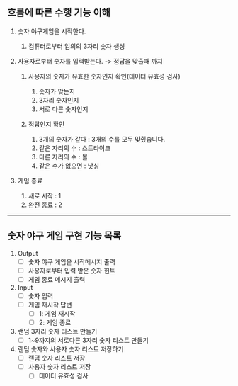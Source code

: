 ## 흐름에 따른 수행 기능 이해

1. 숫자 야구게임을 시작한다.
   1) 컴퓨터로부터 임의의 3자리 숫자 생성

2. 사용자로부터 숫자를 입력받는다. -> 정답을 맞출때 까지
   1. 사용자의 숫자가 유효한 숫자인지 확인(데이터 유효성 검사)
      1) 숫자가 맞는지
      2) 3자리 숫자인지
      3) 서로 다른 숫자인지
   
   2. 정답인지 확인
      1) 3개의 숫자가 같다 : 3개의 수를 모두 맞췄습니다.
      2) 같은 자리의 수 : 스트라이크
      3) 다른 자리의 수 : 볼
      4) 같은 수가 없으면 : 낫싱 

3. 게임 종료
   1) 새로 시작 : 1
   2) 완전 종료 : 2

---

## 숫자 야구 게임 구현 기능 목록

1. Output
   - [ ] 숫자 야구 게임을 시작메시지 출력
   - [ ] 사용자로부터 입력 받은 숫자 힌트
   - [ ] 게임 종료 메시지 출력
   
2. Input
   - [ ] 숫자 입력
   - [ ] 게임 재시작 답변
     - [ ] 1: 게임 재시작
     - [ ] 2: 게임 종료

3. 랜덤 3자리 숫자 리스트 만들기
   - [ ] 1~9까지의 서로다른 3자리 숫자 리스트 만들기

4. 랜덤 숫자와 사용자 숫자 리스트 저장하기
   - [ ] 랜덤 숫자 리스트 저장
   - [ ] 사용자 숫자 리스트 저장
     - [ ] 데이터 유효성 검사